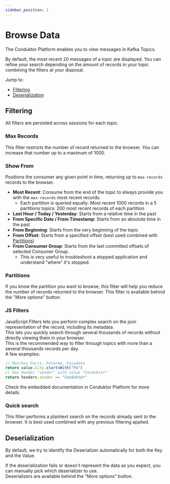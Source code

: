 ```yaml
---
sidebar_position: 1
---
```


# Browse Data

The Conduktor Platform enables you to view messages in Kafka Topics.

By default, the most recent 20 messages of a topic are displayed.
You can refine your search depending on the amount of records in your topic combining the filters at your disposal.

Jump to:
 - [Filtering](#filtering)
 - [Deserialization](#deserialization)

## Filtering

All filters are persisted across sessions for each topic.

### Max Records
This filter restricts the number of record returned to the browser. You can increase that number up to a maximum of 1000.

### Show From
Positions the consumer any given point in time, returning up to `max-records` records to the browser.
- **Most Recent**: Consume from the end of the topic to always provide you with the `max-records` most recent records. 
  - Each partition is queried equally: Most recent 1000 records in a 5 partitions topics: 200 most recent records of each partition
- **Last Hour / Today / Yesterday**: Starts from a relative time in the past
- **From Specific Date / From Timestamp**: Starts from an absolute time in the past
- **From Beginning**: Starts from the very beginning of the topic
- **From Offset**: Starts from a specified offset (best used combined with [Partitions](#partitions))
- **From Consumer Group**: Starts from the last committed offsets of selected Consumer Group. 
  - This is very useful to troubleshoot a stopped application and understand "where" it's stopped.

### Partitions
If you know the partition you want to browse, this filter will help you reduce the number of records returned to the browser.   This filter is available behind the "More options" button.

### JS Filters
JavaScript Filters lets you perform complex search on the json representation of the record, including its metadata.   
This lets you quickly search through several thousands of records without directly viewing them in your browser.  
This is the recommended way to filter through topics with more than a several thousands records per day.    
A few examples:

````js
// Matches Paris, Palermo, Pasadena
return value.City.startsWith("Pa")
// Has Header "sender" with value "Conduktor"
return headers.sender == "Conduktor"
````

Check the embedded documentation in Conduktor Platform for more details.

### Quick search
This filter performs a plaintext search on the records already sent to the browser.
It is best used combined with any previous filtering applied.

## Deserialization

By default, we try to identify the Deserializer automatically for both the Key and the Value.  

If the deserialization fails or doesn't represent the data as you expect, you can manually pick which deserializer to use.  
Deserializers are available behind the "More options" button.
